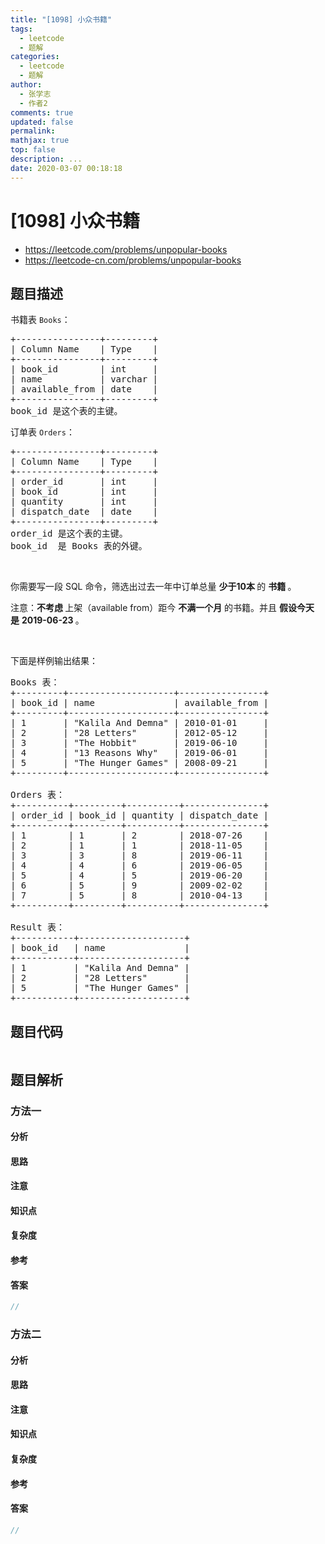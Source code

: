 ```yaml
---
title: "[1098] 小众书籍"
tags:
  - leetcode
  - 题解
categories:
  - leetcode
  - 题解
author:
  - 张学志
  - 作者2
comments: true
updated: false
permalink:
mathjax: true
top: false
description: ...
date: 2020-03-07 00:18:18
---
```



# [1098] 小众书籍
* https://leetcode.com/problems/unpopular-books
* https://leetcode-cn.com/problems/unpopular-books


## 题目描述

<p>书籍表&nbsp;<code>Books</code>：</p>

<pre>+----------------+---------+
| Column Name    | Type    |
+----------------+---------+
| book_id        | int     |
| name           | varchar |
| available_from | date    |
+----------------+---------+
book_id 是这个表的主键。
</pre>

<p>订单表&nbsp;<code>Orders</code>：</p>

<pre>+----------------+---------+
| Column Name    | Type    |
+----------------+---------+
| order_id       | int     |
| book_id        | int     |
| quantity       | int     |
| dispatch_date  | date    |
+----------------+---------+
order_id 是这个表的主键。
book_id  是 Books 表的外键。
</pre>

<p>&nbsp;</p>

<p>你需要写一段 SQL 命令，筛选出过去一年中订单总量&nbsp;<strong>少于10本&nbsp;</strong>的&nbsp;<strong>书籍&nbsp;</strong>。</p>

<p>注意：<strong>不考虑&nbsp;</strong>上架（available from）距今&nbsp;<strong>不满一个月</strong> 的书籍。并且&nbsp;<strong>假设今天是</strong>&nbsp;<strong>2019-06-23&nbsp;</strong>。</p>

<p>&nbsp;</p>

<p>下面是样例输出结果：</p>

<pre>Books 表：
+---------+--------------------+----------------+
| book_id | name               | available_from |
+---------+--------------------+----------------+
| 1       | &quot;Kalila And Demna&quot; | 2010-01-01     |
| 2       | &quot;28 Letters&quot;       | 2012-05-12     |
| 3       | &quot;The Hobbit&quot;       | 2019-06-10     |
| 4       | &quot;13 Reasons Why&quot;   | 2019-06-01     |
| 5       | &quot;The Hunger Games&quot; | 2008-09-21     |
+---------+--------------------+----------------+

Orders 表：
+----------+---------+----------+---------------+
| order_id | book_id | quantity | dispatch_date |
+----------+---------+----------+---------------+
| 1        | 1       | 2        | 2018-07-26    |
| 2        | 1       | 1        | 2018-11-05    |
| 3        | 3       | 8        | 2019-06-11    |
| 4        | 4       | 6        | 2019-06-05    |
| 5        | 4       | 5        | 2019-06-20    |
| 6        | 5       | 9        | 2009-02-02    |
| 7        | 5       | 8        | 2010-04-13    |
+----------+---------+----------+---------------+

Result 表：
+-----------+--------------------+
| book_id   | name               |
+-----------+--------------------+
| 1         | &quot;Kalila And Demna&quot; |
| 2         | &quot;28 Letters&quot;       |
| 5         | &quot;The Hunger Games&quot; |
+-----------+--------------------+
</pre>



## 题目代码

```cpp
```


## 题目解析


### 方法一

#### 分析

#### 思路

#### 注意

#### 知识点

#### 复杂度

#### 参考

#### 答案

```cpp
//
```


### 方法二

#### 分析

#### 思路

#### 注意

#### 知识点

#### 复杂度

#### 参考

#### 答案

```cpp
//
```



